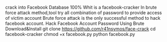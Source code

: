 
crack into Facebook Database 100%
Whit is a facebook-cracker
In brute force attack method,tool try all combination of password to provide access of victim account Brute force attack is the only successful method to hack facebook account. Hack Facebook Account Password Using Brute
Download&Install
git clone https://github.com/r41nsymos/face-crack
cd facebook-cracker
chmod +x facebook.py
python facebook.py
